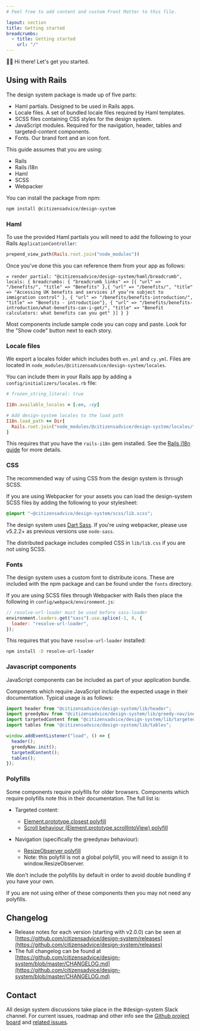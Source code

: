 ```yaml
---
# Feel free to add content and custom Front Matter to this file.

layout: section
title: Getting started
breadcrumbs:
  - title: Getting started
    url: "/"
---
```


👋🏼 Hi there! Let's get you started.

## Using with Rails

The design system package is made up of five parts:

- Haml partials. Designed to be used in Rails apps.
- Locale files. A set of bundled locale files required by Haml templates.
- SCSS files containing CSS styles for the design system.
- JavaScript modules. Required for the navigation, header, tables and targeted-content components.
- Fonts. Our brand font and an icon font.

This guide assumes that you are using:

- Rails
- Rails i18n
- Haml
- SCSS
- Webpacker

You can install the package from npm:

```sh
npm install @citizensadvice/design-system
```

### Haml

To use the provided Haml partials you will need to add the following to your Rails `ApplicationController`:

```ruby
prepend_view_path(Rails.root.join("node_modules"))
```

Once you've done this you can reference them from your app as follows:

```haml
= render partial: "@citizensadvice/design-system/haml/breadcrumb", locals: { breadcrumbs: { "breadcrumb_links" => [{ "url" => "/benefits/", "title" => "Benefits" },{ "url" => "/benefits/", "title" => "Accessing UK benefits and services if you’re subject to immigration control" }, { "url" => "/benefits/benefits-introduction/", "title" => "Benefits - introduction"}, { "url" => "/benefits/benefits-introduction/what-benefits-can-i-get/", "title" => "Benefit calculators: what benefits can you get" }] } }
```

Most components include sample code you can copy and paste. Look for the "Show code" button next to each story.

### Locale files

We export a locales folder which includes both `en.yml` and `cy.yml`. Files are located in `node_modules/@citizensadvice/design-system/locales`.

You can include them in your Rails app by adding a `config/initializers/locales.rb` file:

```ruby
# frozen_string_literal: true

I18n.available_locales = [:en, :cy]

# Add design-system locales to the load path
I18n.load_path += Dir[
  Rails.root.join("node_modules/@citizensadvice/design-system/locales/*.yml"),
]
```

This requires that you have the `rails-i18n` gem installed. See the [Rails i18n guide](https://guides.rubyonrails.org/i18n.html#configure-the-i18n-module) for more details.

### CSS

The recommended way of using CSS from the design system is through SCSS.

If you are using Webpacker for your assets you can load the design-system SCSS files by adding the following to your stylesheet:

```scss
@import "~@citizensadvice/design-system/scss/lib.scss";
```

The design system uses [Dart Sass](https://sass-lang.com/dart-sass). If you're using webpacker, please use v5.2.2+ as previous versions use `node-sass`.

The distributed package includes compiled CSS in `lib/lib.css` if you are not using SCSS.

### Fonts

The design system uses a custom font to distribute icons. These are included with the npm package and can be found under the `fonts` directory.

If you are using SCSS files through Webpacker with Rails then place the following in `config/webpack/environment.js`:

```js
// resolve-url-loader must be used before sass-loader
environment.loaders.get("sass").use.splice(-1, 0, {
  loader: "resolve-url-loader",
});
```

This requires that you have `resolve-url-loader` installed:

```sh
npm install -D resolve-url-loader
```

### Javascript components

JavaScript components can be included as part of your application bundle.

Components which require JavaScript include the expected usage in their documentation. Typical usage is as follows:

```js
import header from "@citizensadvice/design-system/lib/header";
import greedyNav from "@citizensadvice/design-system/lib/greedy-nav/index";
import targetedContent from "@citizensadvice/design-system/lib/targeted-content";
import tables from "@citizensadvice/design-system/lib/tables";

window.addEventListener("load", () => {
  header();
  greedyNav.init();
  targetedContent();
  tables();
});
```

### Polyfills

Some components require polyfills for older browsers. Components which require polyfills note this in their documentation. The full list is:

- Targeted content:

  - [Element.prototype.closest polyfill](https://www.npmjs.com/package/element-closest)
  - [Scroll behaviour (Element.prototype.scrollIntoView) polyfill](https://github.com/wessberg/scroll-behavior-polyfill)

- Navigation (specifically the greedynav behaviour):
  - [ResizeObserver polyfill](https://www.npmjs.com/package/resize-observer-polyfill)
  - Note: this polyfill is not a global polyfill, you will need to assign it to window.ResizeObserver.

We don't include the polyfills by default in order to avoid double bundling if you have your own.

If you are not using either of these components then you may not need any polyfills.

## Changelog

- Release notes for each version (starting with v2.0.0) can be seen at [https://github.com/citizensadvice/design-system/releases](https://github.com/citizensadvice/design-system/releases)
- The full changelog can be found at [https://github.com/citizensadvice/design-system/blob/master/CHANGELOG.md](https://github.com/citizensadvice/design-system/blob/master/CHANGELOG.md)

## Contact

All design system discussions take place in the #design-system Slack channel. For current issues, roadmap and other info see the [Github project board](https://github.com/citizensadvice/design-system-testing/projects/1) and [related issues](https://github.com/citizensadvice/design-system-testing/issues).
